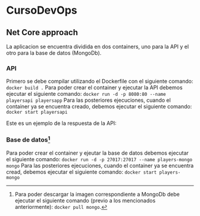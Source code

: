 # CursoDevOps
## Net Core approach
La aplicacion se encuentra dividida en dos containers, uno para la API y el otro para la base de datos (MongoDb).
### API
Primero se debe compilar utilizando el Dockerfile con el siguiente comando: `docker build .`
Para poder crear el container y ejecutar la API debemos ejecutar el siguiente comando: `docker run -d -p 8080:80 --name playersapi playersapp`
Para las posteriores ejecuciones, cuando el container ya se encuentra creado, debemos ejecutar el siguiente comando: `docker start playersapi`

Este es un ejemplo de la respuesta de la API:


### Base de datos[^note]
Para poder crear el container y ejeutar la base de datos debemos ejecutar el siguiente comando: `docker run -d -p 27017:27017 --name players-mongo mongo`
Para las posteriores ejecuciones, cuando el container ya se encuentra cread, debemos ejecutar el siguiente comando: `docker start players-mongo`

[^note]: Para poder descargar la imagen correspondiente a MongoDb debe ejecutar el siguiente comando (previo a los mencionados anteriormente): `docker pull mongo`.
